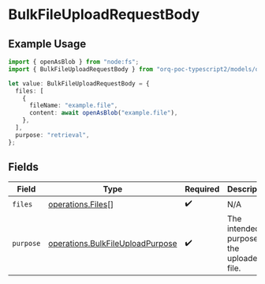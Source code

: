 # BulkFileUploadRequestBody

## Example Usage

```typescript
import { openAsBlob } from "node:fs";
import { BulkFileUploadRequestBody } from "orq-poc-typescript2/models/operations";

let value: BulkFileUploadRequestBody = {
  files: [
    {
      fileName: "example.file",
      content: await openAsBlob("example.file"),
    },
  ],
  purpose: "retrieval",
};
```

## Fields

| Field                                                                                | Type                                                                                 | Required                                                                             | Description                                                                          |
| ------------------------------------------------------------------------------------ | ------------------------------------------------------------------------------------ | ------------------------------------------------------------------------------------ | ------------------------------------------------------------------------------------ |
| `files`                                                                              | [operations.Files](../../models/operations/files.md)[]                               | :heavy_check_mark:                                                                   | N/A                                                                                  |
| `purpose`                                                                            | [operations.BulkFileUploadPurpose](../../models/operations/bulkfileuploadpurpose.md) | :heavy_check_mark:                                                                   | The intended purpose of the uploaded file.                                           |